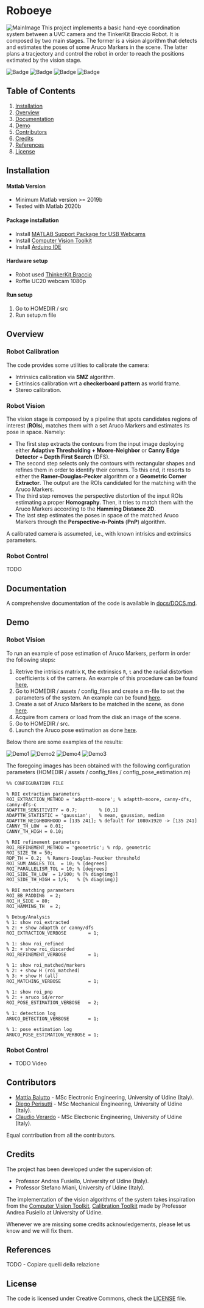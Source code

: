 # Roboeye

![MainImage](./demo/Main1.png)
This project implements a basic hand-eye coordination system between a UVC  camera and the TinkerKit Braccio Robot. It is composed by two main stages. The former is a vision algorithm that detects and estimates the poses of some Aruco Markers in the scene. The latter plans a tracjectory and control the robot in order to reach the positions extimated by the vision stage.  

![Badge](https://img.shields.io/badge/matlab-2020b-blue?logo=mathworks)
![Badge](https://img.shields.io/badge/arduino-v1.8.13-blue?logo=arduino)
![Badge](https://img.shields.io/badge/mex-v1.8.13-blue?logo=c)
![Badge](https://img.shields.io/badge/license-MIT-green)

## Table of Contents
1. [Installation](#installation)
2. [Overview](#overview)
3. [Documentation](#documentation)
4. [Demo](#demo)
5. [Contributors](#contributors)
6. [Credits](#credits)
7. [References](#references)
8. [License](#license)

<a name="installation"></a>
## Installation
#### Matlab Version
+ Minimum Matlab version >= 2019b
+ Tested with Matlab 2020b

#### Package installation
+ Install [MATLAB Support Package for USB Webcams](https://www.mathworks.com/help/supportpkg/usbwebcams/index.html?s_tid=CRUX_lftnav)
+ Install [Computer Vision Toolkit](http://www.diegm.uniud.it/fusiello/demo/toolkit/)
+ Install [Arduino IDE](https://www.arduino.cc/en/software)

#### Hardware setup
+ Robot used [ThinkerKit Braccio](https://www.arduino.cc/en/Guide/Braccio)
+ Roffie UC20 webcam 1080p

#### Run setup 
1. Go to HOMEDIR / src
2. Run setup.m file

<a name="overview"></a>
## Overview

### Robot Calibration
The code provides some utilities to calibrate the camera:
+ Intrinsics calibration via **SMZ** algorithm.
+ Extrinsics calibration wrt a **checkerboard pattern** as world frame.
+ Stereo calibration.

### Robot Vision
The vision stage is composed by a pipeline that spots candidates regions of interest (**ROIs**), matches them with a set Aruco Markers and estimates its pose in space. Namely:
 + The first step extracts the contours from the input image deploying either **Adaptive Thresholding + Moore-Neighbor** or **Canny Edge Detector + Depth First Search** (DFS).
 + The second step selects only the contours with rectangular shapes and refines them in order to identify their corners. To this end, it resorts to either the **Ramer–Douglas-Pecker** algorithm or a **Geometric Corner Extractor**. The output are the ROIs candidated for the matching with the Aruco Markers.
 + The third step removes the perspective distortion of the input ROIs estimating a proper **Homography**. Then, it tries to match them with the Aruco Markers according to the **Hamming Distance 2D**.
 + The last step estimates the poses in space of the matched Aruco Markers through the **Perspective-n-Points** (**PnP**) algorithm.

A calibrated camera is assumeted, i.e., with known intrisics and extrinsics parameters.

### Robot Control
TODO

<a name="documentation"></a>
## Documentation
A comprehensive documentation of the code is available in [docs/DOCS.md](./docs/DOCS.md).

<a name="demo"></a>
## Demo

### Robot Vision
To run an example of pose estimation of Aruco Markers, perform in order the following steps:
1. Retrive the intrisics matrix `K`, the extrinsics `R`, `t` and the radial distortion coefficients `k` of the camera. An example of this procedure can be found [here](./src/scripts/run_calibration_camera.m),
2. Go to HOMEDIR / assets / config_files and create a m-file to set the parameters of the system. An example can be found [here](./assets/config_files/config_pose_estimantion.m).
3. Create a set of Aruco Markers to be matched in the scene, as done [here](./src/scripts/create_aruco_markers.m).
4. Acquire from camera or load from the disk an image of the scene.
5. Go to HOMEDIR / src.
6. Launch the Aruco pose estimation as done [here](./src/scripts/run_pose_estimation.m).

Below there are some examples of the results:

![Demo1](./demo/1.png)
![Demo2](./demo/2.png)
![Demo4](./demo/4.png)
![Demo3](./demo/3.png)

The foregoing images has been obtained with the following configuration parameters (HOMEDIR / assets / config_files / config_pose_estimation.m)

    %% CONFIGURATION FILE

    % ROI extraction parameters
    ROI_EXTRACTION_METHOD = 'adaptth-moore'; % adaptth-moore, canny-dfs, canny-dfs-c
    ADAPTTH_SENSITIVITY = 0.7;        % [0,1]
    ADAPTTH_STATISTIC = 'gaussian';   % mean, gaussian, median
    ADAPTTH_NEIGHBORHOOD = [135 241]; % default for 1080x1920 -> [135 241]
    CANNY_TH_LOW  = 0.01;
    CANNY_TH_HIGH = 0.10;

    % ROI refinement parameters
    ROI_REFINEMENT_METHOD = 'geometric'; % rdp, geometric
    ROI_SIZE_TH = 50;
    RDP_TH = 0.2;  % Ramers-Douglas-Peucker threshold
    ROI_SUM_ANGLES_TOL  = 10; % [degrees]
    ROI_PARALLELISM_TOL = 10; % [degrees]
    ROI_SIDE_TH_LOW  = 1/100; % [% diag(img)]
    ROI_SIDE_TH_HIGH = 1/5;   % [% diag(img)]

    % ROI matching parameters
    ROI_BB_PADDING  = 2;
    ROI_H_SIDE = 80;
    ROI_HAMMING_TH  = 2;

    % Debug/Analysis
    % 1: show roi_extracted         
    % 2: + show adaptth or canny/dfs 
    ROI_EXTRACTION_VERBOSE        = 1;

    % 1: show roi_refined           
    % 2: + show roi_discarded
    ROI_REFINEMENT_VERBOSE        = 1;

    % 1: show roi_matched/markers   
    % 2: + show H (roi_matched)         
    % 3: + show H (all)
    ROI_MATCHING_VERBOSE          = 1;

    % 1: show roi_pnp               
    % 2: + aruco id/error
    ROI_POSE_ESTIMATION_VERBOSE   = 2;
    
    % 1: detection log
    ARUCO_DETECTION_VERBOSE       = 1;
    
    % 1: pose estimation log
    ARUCO_POSE_ESTIMATION_VERBOSE = 1; 


### Robot Control
+ TODO Video

<a name="contributors"></a>
## Contributors
+ [Mattia Balutto](https://github.com/mattiabalutto) - MSc Electronic Engineering, University of Udine (Italy).
+ [Diego Perisutti](https://github.com/DiegoPerissutti) - MSc Mechanical Engineering, University of Udine (Italy).
+ [Claudio Verardo](https://github.com/claudioverardo) - MSc Electronic Engineering, University of Udine (Italy).

Equal contribution from all the contributors.

<a name="credits"></a>
## Credits
The project has been developed under the supervision of:
+ Professor Andrea Fusiello, University of Udine (Italy).
+ Professor Stefano Miani, University of Udine (Italy).

The implementation of the vision algorithms of the system takes inspiration from the [Computer Vision Toolkit](http://www.diegm.uniud.it/fusiello/demo/toolkit/), [Calibration Toolkit](http://www.diegm.uniud.it/fusiello/demo/toolkit/calibration.html) made by Professor Andrea Fusiello at University of Udine.

Whenever we are missing some credits acknowledgements, please let us know and we will fix them.

<a name="references"></a>
## References
TODO - Copiare quelli della relazione

<a name="license"></a>
## License
The code is licensed under Creative Commons, check the [LICENSE](./LICENSE) file.
